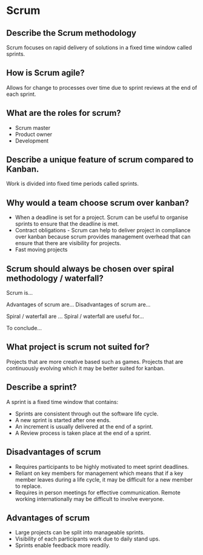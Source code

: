 # Scrum

## Describe the Scrum methodology
Scrum focuses on rapid delivery of solutions in a fixed time window
called sprints.

## How is Scrum agile?
Allows for change to processes over time due to sprint reviews at the
end of each sprint.

## What are the roles for scrum?
* Scrum master
* Product owner
* Development

## Describe a unique feature of scrum compared to Kanban.
Work is divided into fixed time periods called sprints.

## Why would a team choose scrum over kanban?
* When a deadline is set for a project. Scrum can be useful to organise
sprints to ensure that the deadline is met.
* Contract obligations - Scrum can help to deliver project in compliance
  over kanban because scrum provides management overhead that can ensure
  that there are visibility for projects.
* Fast moving projects

## Scrum should always be chosen over spiral methodology / waterfall?
Scrum is...

Advantages of scrum are...
Disadvantages of scrum are...

Spiral / waterfall are ...
Spiral / waterfall are useful for...

To conclude...

## What project is scrum not suited for?
Projects that are more creative based such as games. Projects that are
continuously evolving which it may be better suited for kanban.

## Describe a sprint?
A sprint is a fixed time window that contains:
* Sprints are consistent through out the software life cycle.
* A new sprint is started after one ends.
* An increment is usually delivered at the end of a sprint.
* A Review process is taken place at the end of a sprint.

## Disadvantages of scrum
* Requires participants to be highly motivated to meet sprint deadlines.
* Reliant on key members for management which means that if a key member
  leaves during a life cycle, it may be difficult for a new member to
  replace.
* Requires in person meetings for effective communication. Remote
  working internationally may be difficult to involve everyone.

## Advantages of scrum
* Large projects can be split into manageable sprints.
* Visibility of each participants work due to daily stand ups.
* Sprints enable feedback more readily.

